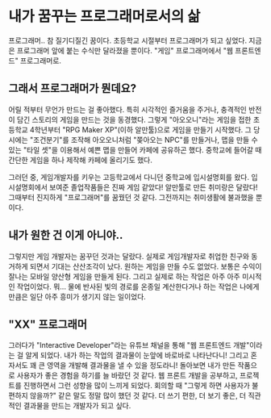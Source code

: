 # 내가 꿈꾸는 프로그래머로서의 삶

프로그래머.. 참 질기디질긴 꿈이다. 초등학교 시절부터 프로그래머가 되고 싶었다.
지금은 프로그래머 앞에 붙는 수식만 달라졌을 뿐이다. "게임" 프로그래머에서 "웹 프론트엔드" 프로그래머로.

## 그래서 프로그래머가 뭔데요?

어릴 적부터 무언가 만드는 걸 좋아했다. 특히 시각적인 즐거움을 주거나, 충격적인 반전이 담긴 스토리의 게임을 만드는 것을 동경했다.
그렇게 "아오오니"라는 게임을 접한 초등학교 4학년부터 "RPG Maker XP"(이하 알만툴)으로 게임을 만들기 시작했다.
그 당시에는 "조건분기"를 조작해 아오오니처럼 "쫒아오는 NPC"를 만들거나, 맵을 만들 수 있는 "타일 셋"을 이용해서 예쁜 맵을 만들어 카페에 공유하곤 했다.
중학교에 들어갈 때 간단한 게임을 하나 제작해 카페에 올리기도 했다.

그러던 중, 게임개발자를 키우는 고등학교에서 다니던 중학교에 입시설명회를 왔다.
입시설명회에서 보여준 졸업작품들은 진짜 게임 같았다! 알만툴로 만든 취미랑은 달랐다!
그때부터 진지하게 "프로그래머"를 꿈꿨던 것 같다. 그전까지는 취미생활에 불과했을 뿐이다.

## 내가 원한 건 이게 아니야..

그렇지만 게임 개발자는 꿈꾸던 것과는 달랐다.
실제로 게임개발자로 취업한 친구와 동거하게 되면서 기대는 산산조각이 났다.
원하는 게임을 만들 수도 없었다. 보통은 수익이 잘나는 모바일 양산형 게임을 만들게 된다.
그리고 실제로 하는 작업은 아주 아주 미시적인 작업이었다.
뭐... 물에 반사된 빛의 경로를 온종일 계산한다거나 하는 작업은 나에게만큼은 일단 아주 흥미가 생기지 않는 일이었다.

## "XX" 프로그래머

그러다가 "Interactive Developer"라는 유튜브 채널을 통해 "웹 프론트엔드 개발"이라는 걸 알게 되었다.
내가 하는 작업의 결과물이 눈앞에 바로바로 나타난다니! 그리고 혼자서도 꽤 큰 영역을 개발해 결과물을 낼 수 있을 정도라니!
돌아보면 내가 만든 작품으로 사용자가 좋은 경험을 하기를 늘 바랐던 것 같다.
웹 프론트 개발을 공부하고, 프로젝트를 진행하면서 그런 성향을 많이 느끼게 되었다. 회의할 때 "그렇게 하면 사용자가 불편하지 않을까?" 같은 말도 정말 많이 했던 것 같다.
더 쓰기 편한, 더 보기 좋은, 더 직관적인 결과물을 만드는 개발자가 되고 싶다.
